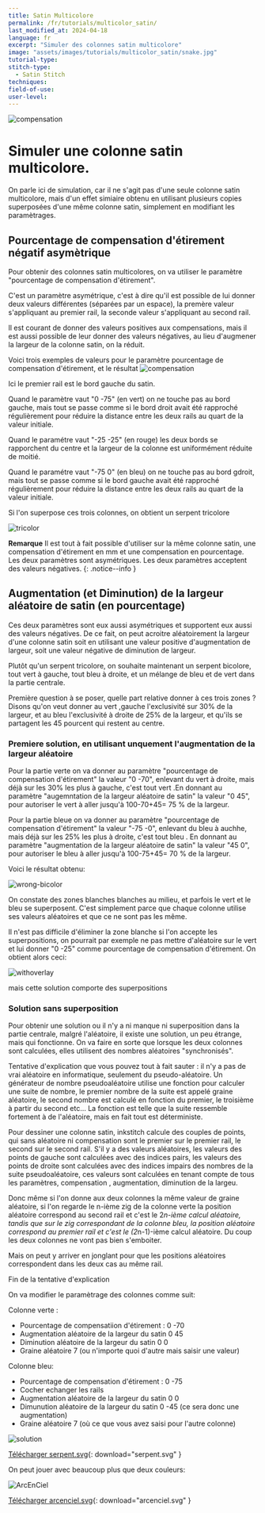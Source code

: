 ```yaml
---
title: Satin Multicolore
permalink: /fr/tutorials/multicolor_satin/
last_modified_at: 2024-04-18
language: fr
excerpt: "Simuler des colonnes satin multicolore"
image: "assets/images/tutorials/multicolor_satin/snake.jpg"
tutorial-type:
stitch-type: 
  - Satin Stitch
techniques:
field-of-use:
user-level: 
---
```

![compensation](/assets/images/tutorials/multicolor_satin/snake.jpg)
# Simuler une colonne satin multicolore.
On parle ici de simulation, car il ne s'agit pas d'une seule colonne satin  multicolore, mais d'un effet simiaire obtenu en 
utilisant plusieurs  copies superposées d'une même colonne satin, simplement en modifiant les paramètrages.

## Pourcentage de compensation d'étirement négatif asymètrique
Pour obtenir des colonnes satin multicolores, on va utiliser le paramètre "pourcentage de compensation d'étirement".

C'est un paramètre asymétrique, c'est à dire qu'il est possible de lui donner deux valeurs différentes (séparées par un espace), la premère valeur s'appliquant au  premier rail, la seconde valeur s'appliquant au second rail.

Il  est courant de donner des valeurs positives aux compensations, mais il est aussi possible de leur donner des valeurs négatives, au lieu d'augmener la largeur de la colonne satin, on la réduit.

Voici trois exemples de valeurs pour le paramètre pourcentage de compensation d'étirement, et le résultat
![compensation](/assets/images/tutorials/multicolor_satin/compensation.png)

Ici le premier rail est le bord gauche du satin.

Quand le paramètre vaut "0 -75" (en vert) on ne touche pas au bord gauche, mais tout se passe comme si le bord droit avait été rapproché régulièrement pour réduire la distance entre les deux rails au quart de la valeur initiale.

Quand le paramétre vaut "-25  -25" (en rouge) les deux bords se rapporchent du centre et la largeur de la colonne est uniformément réduite de moitié.

Quand le paramétre vaut "-75  0" (en bleu) on ne touche pas au bord gdroit, mais tout se passe comme si le bord gauche avait été rapproché régulièrement pour réduire la distance entre les deux rails au quart de la valeur initiale.

Si l'on superpose ces trois colonnes, on obtient un serpent tricolore

![tricolor](/assets/images/tutorials/multicolor_satin/tricolor_snake.png)


**Remarque** Il est tout à fait possible d'utiliser sur la même colonne satin, une compensation d'étirement en mm et une compensation en pourcentage. Les deux paramètres sont asymétriques. Les deux paramètres acceptent des valeurs négatives.
{: .notice--info }


## Augmentation (et Diminution) de la largeur aléatoire de satin (en pourcentage)

Ces deux paramètres sont eux aussi asymétriques et supportent eux aussi des valeurs négatives. De ce fait,  on peut acroitre aléatoirement la largeur d'une colonne satin soit en utilisant une valeur positive d'augmentation de largeur, soit une valeur négative de diminution de largeur.

Plutôt qu'un serpent tricolore, on souhaite maintenant un serpent bicolore, tout vert à gauche, tout bleu à droite, et un mélange de bleu et de vert dans la  partie centrale. 

Première question à se poser, quelle part relative donner à ces trois zones ? Disons qu'on veut donner au vert  ,gauche l'exclusivité sur 30% de la largeur, et au bleu l'exclusivité à droite de 25% de la largeur, et qu'ils se partagent les 45 pourcent qui restent au centre.

### Premiere solution, en utilisant unquement l'augmentation de la largeur aléatoire

Pour la partie verte  on va donner  au paramètre  "pourcentage de compensation d'étirement" la valeur "0 -70", enlevant du vert à droite, mais déjà sur les 30% les plus à gauche, c'est tout vert .En donnant au paramètre "augemntation de la largeur aléatoire de satin" la valeur "0 45", pour autoriser le vert à aller jusqu'à 100-70+45= 75 % de la largeur.

Pour la partie bleue  on va donner  au paramètre  "pourcentage de compensation d'étirement" la valeur "-75 -0", enlevant du bleu à auchhe, mais déjà sur les 25% les plus à droite, c'est tout bleu . En donnant au paramètre "augmentation de la largeur aléatoire de satin" la valeur "45 0", pour autoriser le bleu à aller jusqu'à 100-75+45= 70 % de la largeur.

Voici le résultat obtenu: 

![wrong-bicolor](/assets/images/tutorials/multicolor_satin/wrongbicolor.png)

On constate des zones blanches blanches au milieu, et parfois le vert et le bleu se superposent. C'est simplement parce que chaque colonne utilise ses valeurs aléatoires et que ce ne sont pas les même.

Il n'est pas difficile d'éliminer la zone blanche si l'on accepte les superpositions, on pourrait par exemple ne pas mettre d'aléatoire sur le vert et lui donner "0 -25" comme pourcentage de compensation d'étirement.
On obtient alors ceci: 

![withoverlay](/assets/images/tutorials/multicolor_satin/withoverlay.png)


mais cette solution comporte des superpositions

### Solution sans superposition

Pour obtenir une solution ou il n'y a ni manque ni superposition dans la partie centrale, malgré l'aléatoire, il existe une solution, un peu étrange, mais qui fonctionne. On va faire en sorte que lorsque les deux colonnes sont calculées, elles utilisent des nombres aléatoires "synchronisés".




Tentative d'explication  que vous pouvez tout à fait sauter :
il n'y a pas de vrai aléatoire en informatique, seulement du pseudo-aléatoire. Un générateur de nombre pseudoaléatoire  utilise une fonction pour calculer une suite de nombre, le premier nombre de la suite est appelé graine aléatoire, le second nombre est calculé en fonction du premier, le troisième à partir du second etc... La fonction est telle que la suite  ressemble fortement à de  l'aléatoire, mais en fait  tout est  déterministe.

Pour dessiner une colonne satin, inkstitch calcule des couples de points, qui sans aléatoire ni compensation sont le premier sur le premier rail, le second sur le second rail.
S'il y  a des valeurs aléatoires, les valeurs des  points  de gauche sont calculées avec des indices pairs, les valeurs des points de droite sont calculées avec des indices impairs  des nombres de la suite pseudoaléatoire, ces valeurs sont calculées en tenant compte de tous les paramètres, compensation , augmentation, diminution de la largeu.

Donc même si l'on donne aux  deux  colonnes la  même valeur de graine aléatoire, si  l'on regarde le n-ième zig de la colonne verte la position aléatoire correspond au second rail et  c'est le 2*n-ième calcul aléatoire, tandis que sur le zig correspondant de la colonne  bleu, la position aléatoire correspond au premier rail et c'est le (2*n-1)-ième calcul aléatoire. Du coup les deux colonnes ne vont pas bien s'emboiter.

Mais on peut y arriver en jonglant  pour que les positions aléatoires correspondent dans les deux cas au même rail.

Fin de la tentative d'explication

On va modifier le paramètrage des  colonnes comme suit:

Colonne verte :
* Pourcentage de compensatiion d'étirement : 0 -70
* Augmentation aléatoire de la largeur du satin 0 45
* Diminution aléatoire de la largeur du satin 0 0
* Graine aléatoire  7 (ou n'importe quoi d'autre mais saisir une valeur)

Colonne bleu:
* Pourcentage de compensation d'étirement : 0 -75
* Cocher echanger les rails 
* Augmentation aléatoire de la largeur du satin 0 0
* Dimunution aléatoire de la largeur du satin 0 -45   (ce sera donc une augmentation)
* Graine aléatoire 7 (où ce que vous avez saisi pour l'autre colonne)


![solution](/assets/images/tutorials/multicolor_satin/solution.png)

[Télécharger serpent.svg](/assets/images/tutorials/multicolor-satin/serpent.svg){: download="serpent.svg" }

On peut jouer avec beaucoup  plus que deux couleurs:

![ArcEnCiel](/assets/images/tutorials/multicolor_satin/arcenciel.svg)

[Télécharger arcenciel.svg](/assets/images/tutorials/multicolor-satin/arcenciel.svg){: download="arcenciel.svg" }





